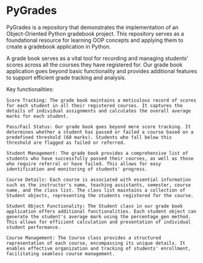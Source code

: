 # PyGrades

PyGrades is a repository that demonstrates the implementation of an Object-Oriented Python gradebook project. This repository serves as a foundational resource for learning OOP concepts and applying them to create a gradebook application in Python.

A grade book serves as a vital tool for recording and managing students' scores across all the courses they have registered for. Our grade book application goes beyond basic functionality and provides additional features to support efficient grade tracking and analysis.

Key functionalities:

    Score Tracking: The grade book maintains a meticulous record of scores for each student in all their registered courses. It captures the details of individual assignments and calculates the overall average marks for each student.

    Pass/Fail Status: Our grade book goes beyond mere score tracking. It determines whether a student has passed or failed a course based on a predefined threshold (60 marks). Students who fall below this threshold are flagged as failed or referred.

    Student Management: The grade book provides a comprehensive list of students who have successfully passed their courses, as well as those who require referral or have failed. This allows for easy identification and monitoring of students' progress.

    Course Details: Each course is associated with essential information such as the instructor's name, teaching assistants, semester, course name, and the class list. The class list maintains a collection of Student objects, representing the students registered for the course.

    Student Object Functionality: The Student class in our grade book application offers additional functionalities. Each student object can generate the student's average mark using the percentage_gen method. This allows for efficient calculation and presentation of individual student performance.

    Course Management: The Course class provides a structured representation of each course, encompassing its unique details. It enables effective organization and tracking of students' enrollment, facilitating seamless course management.

